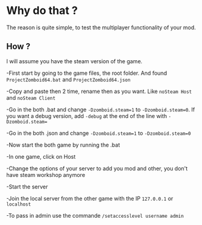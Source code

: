 # Why do that ?
The reason is quite simple, to test the multiplayer functionality of your mod.

## How ?
I will assume you have the steam version of the game.  

-First start by going to the game files, the root folder. And found `ProjectZomboid64.bat` and `ProjectZomboid64.json`  

-Copy and paste then 2 time, rename then as you want. Like `noSteam Host` and `noSteam Client`  

-Go in the both .bat and change `-Dzomboid.steam=1` to `-Dzomboid.steam=0`. If you want a debug version, add `-debug` at the end of the line with `-Dzomboid.steam=`

-Go in the both .json and change `-Dzomboid.steam=1` to `-Dzomboid.steam=0`  

-Now start the both game by running the .bat  

-In one game, click on Host  

-Change the options of your server to add you mod and other, you don't have steam workshop anymore  

-Start the server  

-Join the local server from the other game with the IP `127.0.0.1` or `localhost`  

-To pass in admin use the commande `/setaccesslevel username admin`
